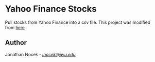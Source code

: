 # Yahoo Finance Stocks
Pull stocks from Yahoo Finance into a csv file. This project was modified from [here](https://towardsdatascience.com/parse-thousands-of-stock-recommendations-in-minutes-with-python-6e3e562f156d)

## Author
Jonathan Nocek - *jnocek@iwu.edu*
